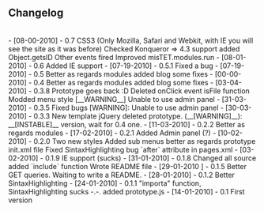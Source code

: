 <h2>Changelog</h2><br>
	-	[08-00-2010]	-	0.7		CSS3 (Only Mozilla, Safari and Webkit, with IE you will see the site as it was before)
									Checked Konqueror => 4.3 support
									added Object.getsID
									Other events fired
									Improved misTET.modules.run
	-	[08-01-2010]	-	0.6		Added IE support
	-	[07-19-2010]	-	0.5.1	Fixed a bug
	-	[07-19-2010]	-	0.5		Better as regards modules
									added blog
									some fixes
	-	[00-00-2010]	-	0.4		Better as regards modules
									added blog
									some fixes
	-	[03-04-2010]	-	0.3.8	Prototype goes back :D
									Deleted onClick event
									isFile function
									Modded menu style
									[__WARNING__] Unable to use admin panel
	-	[31-03-2010]	-	0.3.5	Fixed bugs
									[WARNING]: Unable to use admin panel
	-	[30-03-2010]	-	0.3.3	New template
									jQuery
									deleted prototype. 
									(__[WARNING]__): __[INSTABLE]__ version, wait for 0.4 one.
	-	[11-03-2010]	-	0.2.2	Better as regards modules
	-	[17-02-2010]	-	0.2.1	Added Admin panel (?)
	-	[10-02-2010]	-	0.2.0	Two new styles
									Added sub menus
									better as regards prototype
									init.xml file
									Fixed SintaxHighlighting bug
									`after` attribute in pages.xml		
	-	[03-02-2010]	-	0.1.9 	IE support (sucks)
	-	[31-01-2010]	-	0.1.8 	Changed all source
									added `include` function
                   					Wrote README file         			
	-	[29-01-2010	]	-	0.1.5 	Better GET queries. Waiting to write a README.
	-	[28-01-2010]	-	0.1.2 	Better SintaxHighlighting
	-	[24-01-2010]	-	0.1.1 	"importa" function, SintaxHighlighting sucks -.-. added prototype.js
	-	[14-01-2010]	-	0.1   	First version
